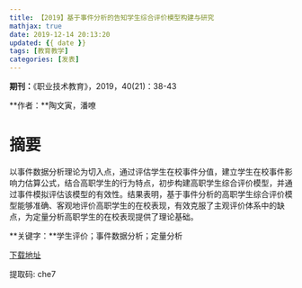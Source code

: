 ```yaml
---
title: 【2019】基于事件分析的告知学生综合评价模型构建与研究
mathjax: true
date: 2019-12-14 20:13:20
updated: {{ date }}
tags: [教育教学]
categories: [发表]
---
```


**期刊：**《职业技术教育》，2019，40(21)：38-43

**作者：**陶文寅，潘嘹

# 摘要

以事件数据分析理论为切入点，通过评估学生在校事件分值，建立学生在校事件影响力估算公式，结合高职学生的行为特点，初步构建高职学生综合评价模型，并通过事件模拟评估该模型的有效性。结果表明，基于事件分析的高职学生综合评价模型能够准确、客观地评价高职学生的在校表现，有效克服了主观评价体系中的缺点，为定量分析高职学生的在校表现提供了理论基础。

**关键字：**学生评价；事件数据分析；定量分析

[下载地址](https://pan.baidu.com/s/1lYCjL8NGLF-gUN0G9inPag)

提取码: che7